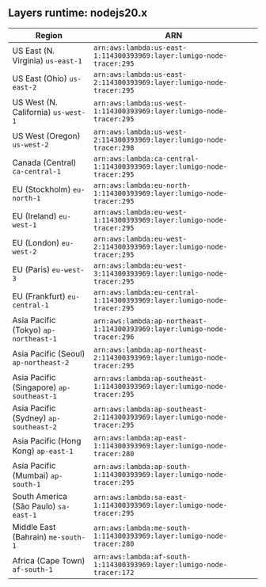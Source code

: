 Layers runtime: nodejs20.x
----
| Region | ARN |
| --- | --- |
|US East (N. Virginia)  `us-east-1`|`arn:aws:lambda:us-east-1:114300393969:layer:lumigo-node-tracer:295`|
|US East (Ohio)  `us-east-2`|`arn:aws:lambda:us-east-2:114300393969:layer:lumigo-node-tracer:295`|
|US West (N. California)  `us-west-1`|`arn:aws:lambda:us-west-1:114300393969:layer:lumigo-node-tracer:295`|
|US West (Oregon)  `us-west-2`|`arn:aws:lambda:us-west-2:114300393969:layer:lumigo-node-tracer:298`|
|Canada (Central)  `ca-central-1`|`arn:aws:lambda:ca-central-1:114300393969:layer:lumigo-node-tracer:295`|
|EU (Stockholm)  `eu-north-1`|`arn:aws:lambda:eu-north-1:114300393969:layer:lumigo-node-tracer:295`|
|EU (Ireland)  `eu-west-1`|`arn:aws:lambda:eu-west-1:114300393969:layer:lumigo-node-tracer:295`|
|EU (London)  `eu-west-2`|`arn:aws:lambda:eu-west-2:114300393969:layer:lumigo-node-tracer:295`|
|EU (Paris)  `eu-west-3`|`arn:aws:lambda:eu-west-3:114300393969:layer:lumigo-node-tracer:295`|
|EU (Frankfurt)  `eu-central-1`|`arn:aws:lambda:eu-central-1:114300393969:layer:lumigo-node-tracer:295`|
|Asia Pacific (Tokyo)  `ap-northeast-1`|`arn:aws:lambda:ap-northeast-1:114300393969:layer:lumigo-node-tracer:296`|
|Asia Pacific (Seoul)  `ap-northeast-2`|`arn:aws:lambda:ap-northeast-2:114300393969:layer:lumigo-node-tracer:295`|
|Asia Pacific (Singapore)  `ap-southeast-1`|`arn:aws:lambda:ap-southeast-1:114300393969:layer:lumigo-node-tracer:295`|
|Asia Pacific (Sydney)  `ap-southeast-2`|`arn:aws:lambda:ap-southeast-2:114300393969:layer:lumigo-node-tracer:295`|
|Asia Pacific (Hong Kong)  `ap-east-1`|`arn:aws:lambda:ap-east-1:114300393969:layer:lumigo-node-tracer:280`|
|Asia Pacific (Mumbai)  `ap-south-1`|`arn:aws:lambda:ap-south-1:114300393969:layer:lumigo-node-tracer:295`|
|South America (São Paulo)  `sa-east-1`|`arn:aws:lambda:sa-east-1:114300393969:layer:lumigo-node-tracer:295`|
|Middle East (Bahrain)  `me-south-1`|`arn:aws:lambda:me-south-1:114300393969:layer:lumigo-node-tracer:280`|
|Africa (Cape Town)  `af-south-1`|`arn:aws:lambda:af-south-1:114300393969:layer:lumigo-node-tracer:172`|
